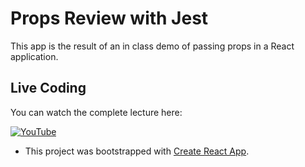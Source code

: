# Props Review with Jest

This app is the result of an in class demo of passing props in a React application.

## Live Coding
You can watch the complete lecture here:

[![YouTube](http://img.youtube.com/vi/74PxJh45RuU/0.jpg)](https://www.youtube.com/watch?v=74PxJh45RuU)

* This project was bootstrapped with [Create React App](https://github.com/facebook/create-react-app).
